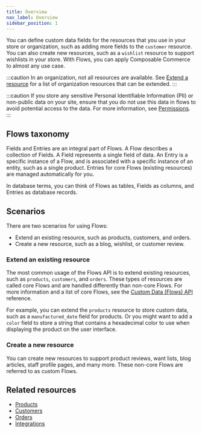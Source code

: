 ```yaml
---
title: Overview
nav_label: Overview
sidebar_position: 1
---
```


You can define custom data fields for the resources that you use in your store or organization, such as adding more fields to the `customer` resource. You can also create new resources, such as a `wishlist` resource to support wishlists in your store. With Flows, you can apply Composable Commerce to almost any use case.

:::caution
In an organization, not all resources are available. See [Extend a resource](/docs/commerce-cloud/custom-data/custom-data-flows-api/custom-data-flows-api-overview#extend-a-resource) for a list of organization resources that can be extended.
:::

:::caution
If you store any sensitive Personal Identifiable Information (PII) or non-public data on your site, ensure that you do not use this data in flows to avoid potential access to the data. For more information, see [Permissions](/docs/commerce-cloud/authentication/Tokens/permissions).
:::

## Flows taxonomy

Fields and Entries are an integral part of Flows. A Flow describes a collection of Fields. A Field represents a single field of data. An Entry is a specific instance of a Flow, and is associated with a specific instance of an entity, such as a single product. Entries for core Flows (existing resources) are managed automatically for you.

In database terms, you can think of Flows as tables, Fields as columns, and Entries as database records.

## Scenarios

There are two scenarios for using Flows:

- Extend an existing resource, such as products, customers, and orders.
- Create a new resource, such as a blog, wishlist, or customer review.

### Extend an existing resource

The most common usage of the Flows API is to extend existing resources, such as `products`, `customers`, and `orders`. These types of resources are called core Flows and are handled differently than non-core Flows. For more information and a list of core Flows, see the [Custom Data (Flows) API](/docs/commerce-cloud/custom-data/custom-data-flows-api/custom-data-flows-api-overview) reference.

For example, you can extend the `products` resource to store custom data, such as a `manufactured_date` field for products. Or you might want to add a `color` field to store a string that contains a hexadecimal color to use when displaying the product on the user interface.

### Create a new resource

You can create new resources to support product reviews, want lists, blog articles, staff profile pages, and many more. These non-core Flows are referred to as custom Flows.

## Related resources

- [Products](/docs/pxm/products/pxm-products)
- [Customers](/docs/commerce-cloud/customer-management/customers)
- [Orders](/docs/commerce-cloud/orders/orders.md)
- [Integrations](/docs/commerce-cloud/integrations)
